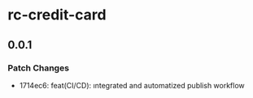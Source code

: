 # rc-credit-card

## 0.0.1

### Patch Changes

- 1714ec6: feat(CI/CD): ıntegrated and automatized publish workflow
